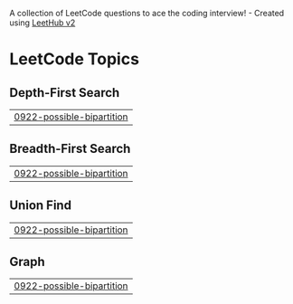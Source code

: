 A collection of LeetCode questions to ace the coding interview! - Created using [LeetHub v2](https://github.com/arunbhardwaj/LeetHub-2.0)
<!---LeetCode Topics Start-->
# LeetCode Topics
## Depth-First Search
|  |
| ------- |
| [0922-possible-bipartition](https://github.com/MonuKumar1/Leetcode_Solution/tree/master/0922-possible-bipartition) |
## Breadth-First Search
|  |
| ------- |
| [0922-possible-bipartition](https://github.com/MonuKumar1/Leetcode_Solution/tree/master/0922-possible-bipartition) |
## Union Find
|  |
| ------- |
| [0922-possible-bipartition](https://github.com/MonuKumar1/Leetcode_Solution/tree/master/0922-possible-bipartition) |
## Graph
|  |
| ------- |
| [0922-possible-bipartition](https://github.com/MonuKumar1/Leetcode_Solution/tree/master/0922-possible-bipartition) |
<!---LeetCode Topics End-->